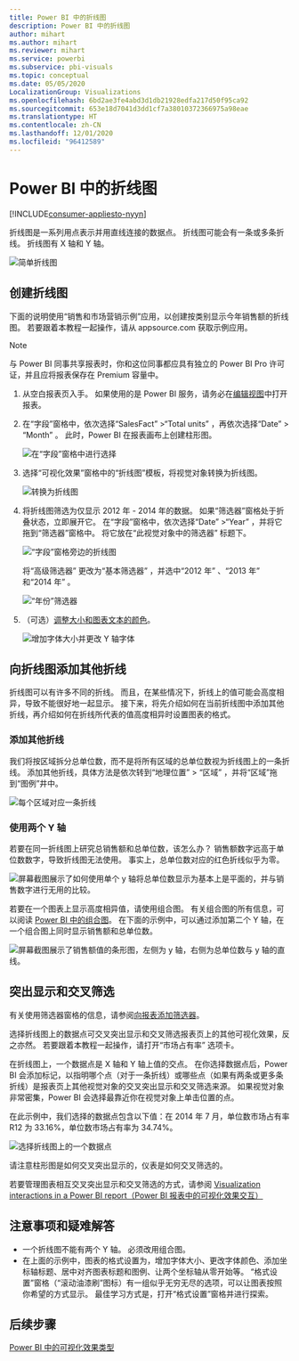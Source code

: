 ```yaml
---
title: Power BI 中的折线图
description: Power BI 中的折线图
author: mihart
ms.author: mihart
ms.reviewer: mihart
ms.service: powerbi
ms.subservice: pbi-visuals
ms.topic: conceptual
ms.date: 05/05/2020
LocalizationGroup: Visualizations
ms.openlocfilehash: 6bd2ae3fe4abd3d1db21928edfa217d50f95ca92
ms.sourcegitcommit: 653e18d7041d3dd1cf7a38010372366975a98eae
ms.translationtype: HT
ms.contentlocale: zh-CN
ms.lasthandoff: 12/01/2020
ms.locfileid: "96412589"
---
```

# <a name="line-charts-in-power-bi"></a>Power BI 中的折线图

[!INCLUDE[consumer-appliesto-nyyn](../includes/consumer-appliesto-nyyn.md)]

折线图是一系列用点表示并用直线连接的数据点。 折线图可能会有一条或多条折线。 折线图有 X 轴和 Y 轴。 

![简单折线图](media/power-bi-line-charts/power-bi-line.png)



## <a name="create-a-line-chart"></a>创建折线图
下面的说明使用“销售和市场营销示例”应用，以创建按类别显示今年销售额的折线图。 若要跟着本教程一起操作，请从 appsource.com 获取示例应用。

> [!NOTE]
> 与 Power BI 同事共享报表时，你和这位同事都应具有独立的 Power BI Pro 许可证，并且应将报表保存在 Premium 容量中。

1. 从空白报表页入手。 如果使用的是 Power BI 服务，请务必在[编辑视图](../create-reports/service-interact-with-a-report-in-editing-view.md)中打开报表。

2. 在“字段”窗格中，依次选择“SalesFact”  \>“Total units”  ，再依次选择“Date”   > “Month”  。  此时，Power BI 在报表画布上创建柱形图。

    ![在“字段”窗格中进行选择](media/power-bi-line-charts/power-bi-step1.png)

4. 选择“可视化效果”窗格中的“折线图”模板，将视觉对象转换为折线图。 

    ![转换为折线图](media/power-bi-line-charts/power-bi-convert-to-line.png)
   

4. 将折线图筛选为仅显示 2012 年 - 2014 年的数据。 如果“筛选器”窗格处于折叠状态，立即展开它。 在“字段”窗格中，依次选择“Date”  \>“Year”  ，并将它拖到“筛选器”窗格中。 将它放在“此视觉对象中的筛选器”  标题下。 
     
    ![“字段”窗格旁边的折线图](media/power-bi-line-charts/power-bi-year-filter.png)

    将“高级筛选器”  更改为“基本筛选器”  ，并选中“2012 年”  、“2013 年”  和“2014 年”  。

    ![“年份”筛选器](media/power-bi-line-charts/power-bi-filter-year.png)

6. （可选）[调整大小和图表文本的颜色](power-bi-visualization-customize-title-background-and-legend.md)。 

    ![增加字体大小并更改 Y 轴字体](media/power-bi-line-charts/power-bi-line-3years.png)

## <a name="add-additional-lines-to-the-chart"></a>向折线图添加其他折线
折线图可以有许多不同的折线。 而且，在某些情况下，折线上的值可能会高度相异，导致不能很好地一起显示。 接下来，将先介绍如何在当前折线图中添加其他折线，再介绍如何在折线所代表的值高度相异时设置图表的格式。 

### <a name="add-additional-lines"></a>添加其他折线
我们将按区域拆分总单位数，而不是将所有区域的总单位数视为折线图上的一条折线。 添加其他折线，具体方法是依次转到“地理位置”   > “区域”  ，并将“区域”拖到“图例”井中。

   ![每个区域对应一条折线](media/power-bi-line-charts/power-bi-line-regions.png)


### <a name="use-two-y-axes"></a>使用两个 Y 轴
若要在同一折线图上研究总销售额和总单位数，该怎么办？ 销售额数字远高于单位数数字，导致折线图无法使用。 事实上，总单位数对应的红色折线似乎为零。

   ![屏幕截图展示了如何使用单个 y 轴将总单位数显示为基本上是平面的，并与销售数字进行无用的比较。](media/power-bi-line-charts/power-bi-diverging.png)

若要在一个图表上显示高度相异值，请使用组合图。 有关组合图的所有信息，可以阅读 [Power BI 中的组合图](power-bi-visualization-combo-chart.md)。 在下面的示例中，可以通过添加第二个 Y 轴，在一个组合图上同时显示销售额和总单位数。 

   ![屏幕截图展示了销售额值的条形图，左侧为 y 轴，右侧为总单位数与 y 轴的直线。](media/power-bi-line-charts/power-bi-dual-axes.png)

## <a name="highlighting-and-cross-filtering"></a>突出显示和交叉筛选
有关使用筛选器窗格的信息，请参阅[向报表添加筛选器](../create-reports/power-bi-report-add-filter.md)。

选择折线图上的数据点可交叉突出显示和交叉筛选报表页上的其他可视化效果，反之亦然。 若要跟着本教程一起操作，请打开“市场占有率”  选项卡。  

在折线图上，一个数据点是 X 轴和 Y 轴上值的交点。 在你选择数据点后，Power BI 会添加标记，以指明哪个点（对于一条折线）或哪些点（如果有两条或更多条折线）是报表页上其他视觉对象的交叉突出显示和交叉筛选来源。 如果视觉对象非常密集，Power BI 会选择最靠近你在视觉对象上单击位置的点。

在此示例中，我们选择的数据点包含以下值：在 2014 年 7 月，单位数市场占有率 R12 为 33.16%，单位数市场占有率为 34.74%。

![选择折线图上的一个数据点](media/power-bi-line-charts/power-bi-single-select.png)

请注意柱形图是如何交叉突出显示的，仪表是如何交叉筛选的。

若要管理图表相互交叉突出显示和交叉筛选的方式，请参阅 [Visualization interactions in a Power BI report（Power BI 报表中的可视化效果交互）](../create-reports/service-reports-visual-interactions.md)

## <a name="considerations-and-troubleshooting"></a>注意事项和疑难解答
* 一个折线图不能有两个 Y 轴。  必须改用组合图。
* 在上面的示例中，图表的格式设置为，增加字体大小、更改字体颜色、添加坐标轴标题、居中对齐图表标题和图例、让两个坐标轴从零开始等。 “格式设置”窗格（“滚动油漆刷”图标）有一组似乎无穷无尽的选项，可以让图表按照你希望的方式显示。 最佳学习方式是，打开“格式设置”窗格并进行探索。

## <a name="next-steps"></a>后续步骤

[Power BI 中的可视化效果类型](power-bi-visualization-types-for-reports-and-q-and-a.md)





